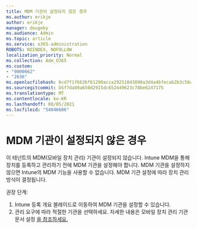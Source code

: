 ```yaml
---
title: MDM 기관이 설정되지 않은 경우
ms.author: erikje
author: erikje
manager: dougeby
ms.audience: Admin
ms.topic: article
ms.service: o365-administration
ROBOTS: NOINDEX, NOFOLLOW
localization_priority: Normal
ms.collection: Adm_O365
ms.custom:
- "9000662"
- "2636"
ms.openlocfilehash: 6cd7f1f663bf61290acca29251043898a3d4a4bfecab2b3c56eeb3207e8ccf9d
ms.sourcegitcommit: b5f7da89a650d2915dc652449623c78be6247175
ms.translationtype: MT
ms.contentlocale: ko-KR
ms.lasthandoff: 08/05/2021
ms.locfileid: "54046686"
---
```

# <a name="your-mdm-authority-is-not-set"></a>MDM 기관이 설정되지 않은 경우

이 테넌트의 MDM(모바일 장치 관리) 기관이 설정되지 않습니다. Intune MDM을 통해 장치를 등록하고 관리하기 전에 MDM 기관을 설정해야 합니다. MDM 기관을 설정하지 않으면 Intune의 MDM 기능을 사용할 수 없습니다. MDM 기관 설정에 따라 장치 관리 방식이 결정됩니다.

권장 단계:
1. Intune 등록 개요 블레이드로 이동하여 MDM 기관을 설정할 수 있습니다.
2. 관리 요구에 따라 적절한 기관을 선택하세요. 자세한 내용은 모바일 장치 관리 기관 문서 설정 [을 참조하세요.](https://docs.microsoft.com/intune/mdm-authority-set)